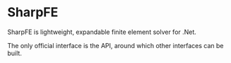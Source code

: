 # SharpFE

SharpFE is lightweight, expandable finite element solver for .Net.

The only official interface is the API, around which other interfaces can be built.